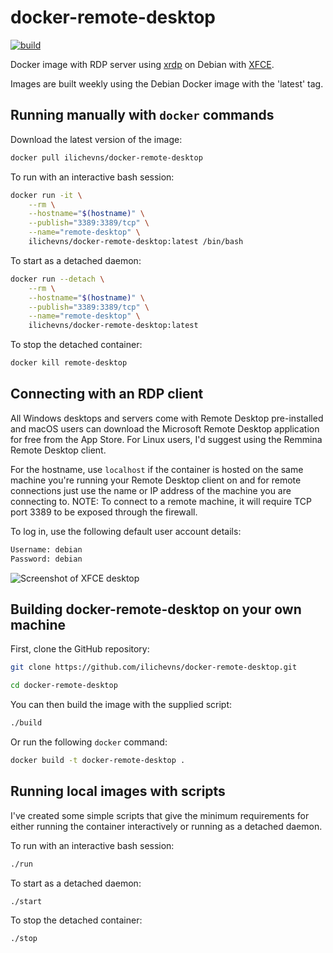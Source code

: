 # docker-remote-desktop

[![build](https://github.com/ilichevns/docker-remote-desktop/actions/workflows/build.yml/badge.svg)](https://github.com/ilichevns/docker-remote-desktop/actions/workflows/build.yml)

Docker image with RDP server using [xrdp](http://xrdp.org) on Debian with [XFCE](https://xfce.org).

Images are built weekly using the Debian Docker image with the 'latest' tag.

## Running manually with `docker` commands

Download the latest version of the image:

```bash
docker pull ilichevns/docker-remote-desktop
```

To run with an interactive bash session:

```bash
docker run -it \
    --rm \
    --hostname="$(hostname)" \
    --publish="3389:3389/tcp" \
    --name="remote-desktop" \
    ilichevns/docker-remote-desktop:latest /bin/bash
```

To start as a detached daemon:

```bash
docker run --detach \
    --rm \
    --hostname="$(hostname)" \
    --publish="3389:3389/tcp" \
    --name="remote-desktop" \
    ilichevns/docker-remote-desktop:latest
```

To stop the detached container:

```bash
docker kill remote-desktop
```

## Connecting with an RDP client

All Windows desktops and servers come with Remote Desktop pre-installed and macOS users can download the Microsoft Remote Desktop application for free from the App Store.  For Linux users, I'd suggest using the Remmina Remote Desktop client.

For the hostname, use `localhost` if the container is hosted on the same machine you're running your Remote Desktop client on and for remote connections just use the name or IP address of the machine you are connecting to.
NOTE: To connect to a remote machine, it will require TCP port 3389 to be exposed through the firewall.

To log in, use the following default user account details:

```bash
Username: debian
Password: debian
```

![Screenshot of XFCE desktop](https://raw.githubusercontent.com/ilichevns/docker-remote-desktop/master/screenshot_2.png)

## Building docker-remote-desktop on your own machine

First, clone the GitHub repository:

```bash
git clone https://github.com/ilichevns/docker-remote-desktop.git

cd docker-remote-desktop
```

You can then build the image with the supplied script:

```bash
./build
```

Or run the following `docker` command:

```bash
docker build -t docker-remote-desktop .
```

## Running local images with scripts

I've created some simple scripts that give the minimum requirements for either running the container interactively or running as a detached daemon.

To run with an interactive bash session:

```bash
./run
```

To start as a detached daemon:

```bash
./start
```

To stop the detached container:

```bash
./stop
```
